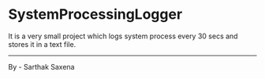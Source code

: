 # SystemProcessingLogger
It is a very small project which logs system process every 30 secs and stores it in a text file.
_________________________________________________________________
By - Sarthak Saxena
